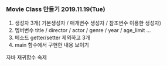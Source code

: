 ### Movie Class 만들기 2019.11.19(Tue)
1. 생성자 3개( 기본생성자 / 매개변수 생성자 / 참조변수 이용한 생성자)
2. 멤버변수 title / director / actor / genre / year / age_limit ...
3. 메소드 getter/setter 제외하고 3개
4. main 함수에서 구현한 내용 보이기

자바 재귀함수 숙제 
